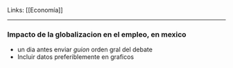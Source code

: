 Links: [[Economía]]
___

### Impacto de la globalizacion en el empleo, en mexico
- un dia antes enviar *guion* orden gral del debate
- Incluir datos preferiblemente en graficos

